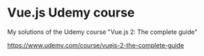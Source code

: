 # Vue.js Udemy course
My solutions of the Udemy course "Vue.js 2: The complete guide"

https://www.udemy.com/course/vuejs-2-the-complete-guide
